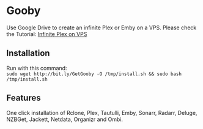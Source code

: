 # Gooby
Use Google Drive to create an infinite Plex or Emby on a VPS.
Please check the Tutorial: [Infinite Plex on VPS](http://bit.ly/TechPerplexed "How to create an infinite media server using a VPS and Cloud service")  
## Installation
Run with this command:  
`sudo wget http://bit.ly/GetGooby -O /tmp/install.sh && sudo bash /tmp/install.sh`
## Features
One click installation of Rclone, Plex, Tautulli, Emby, Sonarr, Radarr, Deluge, NZBGet, Jackett, Netdata, Organizr and Ombi.
